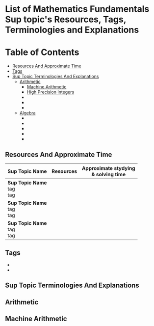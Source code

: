 # List of Mathematics Fundamentals Sup topic's Resources, Tags, Terminologies and Explanations 

Table of Contents
================= 

- [Resources And Approximate Time](#resources-and-approximate-time)
- [Tags](#tags)
- [Sup Topic Terminologies And Explanations](#sup-topic-terminologies-and-explanations)
  * [Arithmetic](#arithmetic)
    + [Machine Arithmetic](#machine-arithmetic)
    + [High Precision Integers](#High-precision-integers)
    + [](#)
    + [](#)
    + [](#)
  * [Algebra](#sup-topic-name)
    + [](#)
    + [](#)
    + [](#)
    + [](#)
    + [](#)
   
   

## Resources And Approximate Time

Sup Topic Name   | Resources   | Approximate stydying <br> & solving time
-------------| -------------   |-------------   
**Sup Topic Name**<br>tag<br>tag <br> |[]()<br>[]()<br> |
**Sup Topic Name**<br>tag<br>tag <br> |[]()<br>[]()<br> | 
**Sup Topic Name**<br>tag<br>tag <br> |[]()<br>[]()<br> |

## Tags
-
-

## Sup Topic Terminologies And Explanations

## Arithmetic
## Machine Arithmetic
## 
## 
## 
## 
## 
## 
## 
